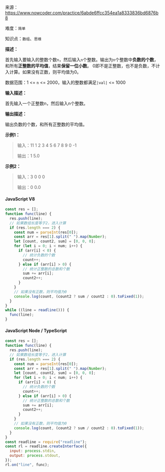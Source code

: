 来源：<https://www.nowcoder.com/practice/6abde6ffcc354ea1a8333836bd6876b8>

难度：`简单`

知识点：`数组`、`思维`

**描述：**

首先输入要输入的整数个数`n`，然后输入`n`个整数。输出为`n`个整数中**负数的个数**，和所有**正整数的平均值**，结果**保留一位小数**。
0即不是正整数，也不是负数，不计入计算。如果没有正数，则平均值为0。

数据范围：1 <= `n` <= 2000，输入的整数都满足`|val|` <= 1000

**输入描述：**

首先输入一个正整数n，然后输入n个整数。

**输出描述：**

输出负数的个数，和所有正整数的平均值。

**示例1：**

> 输入：11
1 2 3 4 5 6 7 8 9 0 -1
>
> 输出：1 5.0

**示例2：**

> 输入：3
0 0 0
>
> 输出：0 0.0

<!-- tabs:start -->

#### **JavaScript V8**

```javascript
const res = [];
function func(line) {
  res.push(line);
  // 如果数组长度等于2，进入计算
  if (res.length === 2) {
    const num = parseInt(res[0]);
    const arr = res[1].split(" ").map(Number);
    let [count, count2, sum] = [0, 0, 0];
    for (let i = 0; i < num; i++) {
      if (arr[i] < 0) {
        // 统计负数的个数
        count++;
      } else if (arr[i] > 0) {
        // 统计正整数的总数和个数
        sum += arr[i];
        count2++;
      }
    }
    // 如果没有正数，则平均值为0
    console.log(count, (count2 ? sum / count2 : 0).toFixed(1));
  }
}
while ((line = readline())) {
  func(line);
}
```

#### **JavaScript Node / TypeScript**

```javascript
const res = [];
function func(line) {
  res.push(line);
  // 如果数组长度等于2，进入计算
  if (res.length === 2) {
    const num = parseInt(res[0]);
    const arr = res[1].split(" ").map(Number);
    let [count, count2, sum] = [0, 0, 0];
    for (let i = 0; i < num; i++) {
      if (arr[i] < 0) {
        // 统计负数的个数
        count++;
      } else if (arr[i] > 0) {
        // 统计正整数的总数和个数
        sum += arr[i];
        count2++;
      }
    }
    // 如果没有正数，则平均值为0
    console.log(count, (count2 ? sum / count2 : 0).toFixed(1));
  }
}
const readline = require("readline");
const rl = readline.createInterface({
  input: process.stdin,
  output: process.stdout,
});
rl.on("line", func);
```

<!-- tabs:end -->
